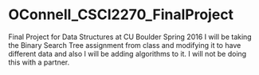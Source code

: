 # OConnell_CSCI2270_FinalProject
Final Project for Data Structures at CU Boulder Spring 2016
I will be taking the Binary Search Tree assignment from class and modifying it to have different data and also I will be adding algorithms to it. I will not be doing this with a partner.
